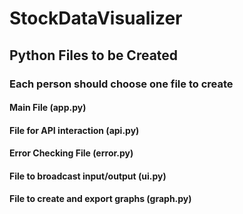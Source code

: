 # StockDataVisualizer

## Python Files to be Created
### Each person should choose one file to create

#### Main File (app.py)
#### File for API interaction (api.py)
#### Error Checking File (error.py)
#### File to broadcast input/output (ui.py)
#### File to create and export graphs (graph.py)
